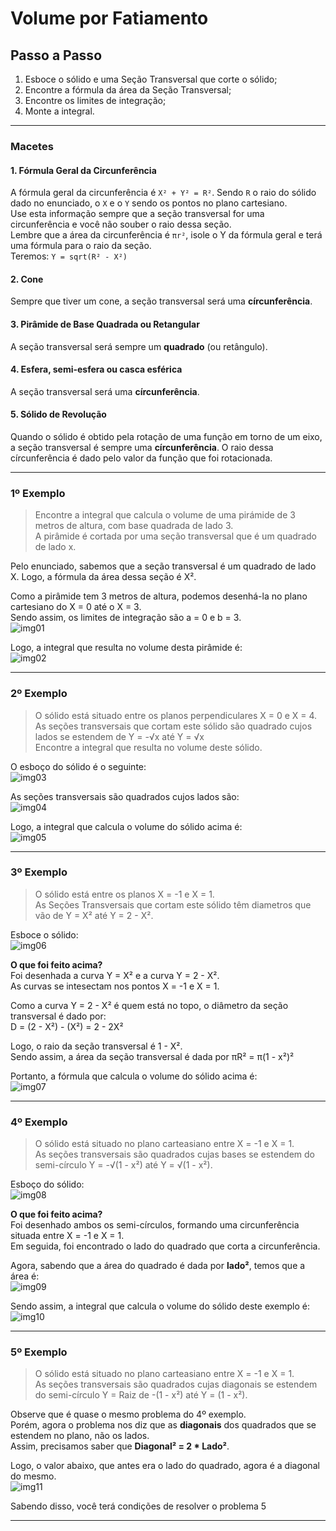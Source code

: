 # Volume por Fatiamento

## Passo a Passo
1. Esboce o sólido e uma Seção Transversal que corte o sólido;
2. Encontre a fórmula da área da Seção Transversal;
3. Encontre os limites de integração;
4. Monte a integral.

---
### Macetes
#### 1. Fórmula Geral da Circunferência
A fórmula geral da circunferência é `X² + Y² = R²`. Sendo `R` o raio do sólido dado no enunciado, o `X` e o `Y` sendo os pontos no plano cartesiano.<br>
Use esta informação sempre que a seção transversal for uma circunferência e você não souber o raio dessa seção.<br>
Lembre que a área da circunferência é `πr²`, isole o Y da fórmula geral e terá uma fórmula para o raio da seção.<br>
Teremos: `Y = sqrt(R² - X²)`<br>

#### 2. Cone
Sempre que tiver um cone, a seção transversal será uma **círcunferência**. 

#### 3. Pirâmide de Base Quadrada ou Retangular
A seção transversal será sempre um **quadrado** (ou retângulo).

#### 4. Esfera, semi-esfera ou casca esférica
A seção transversal será uma **círcunferência**.

#### 5. Sólido de Revolução
Quando o sólido é obtido pela rotação de uma função em torno de um eixo, a seção transversal é sempre uma **círcunferência**. O raio dessa círcunferência é dado pelo valor da função que foi rotacionada.

---
### 1º Exemplo
> Encontre a integral que calcula o volume de uma pirámide de 3 metros de altura, com base quadrada de lado 3.<br>
> A pirâmide é cortada por uma seção transversal que é um quadrado de lado x.

Pelo enunciado, sabemos que a seção transversal é um quadrado de lado X. Logo, a fórmula da área dessa seção é X².<br>

Como a pirâmide tem 3 metros de altura, podemos desenhá-la no plano cartesiano do X = 0 até o X = 3.<br>
Sendo assim, os limites de integração são a = 0 e b = 3.<br>
![img01](https://github.com/joao-pedro-angelo/AventurasPi/blob/main/imgs/220801.png)


Logo, a integral que resulta no volume desta pirâmide é:<br>
![img02](https://github.com/joao-pedro-angelo/AventurasPi/blob/main/imgs/220802.png)

---
### 2º Exemplo
> O sólido está situado entre os planos perpendiculares X = 0 e X = 4.<br>
> As seções transversais que cortam este sólido são quadrado cujos lados se estendem de Y = -√x até Y = √x<br>
> Encontre a integral que resulta no volume deste sólido.

O esboço do sólido é o seguinte:<br>
![img03](https://github.com/joao-pedro-angelo/AventurasPi/blob/main/imgs/220803.png)

As seções transversais são quadrados cujos lados são:<br>
![img04](https://github.com/joao-pedro-angelo/AventurasPi/blob/main/imgs/230801.jpg)

Logo, a integral que calcula o volume do sólido acima é:<br>
![img05](https://github.com/joao-pedro-angelo/AventurasPi/blob/main/imgs/000.png)

---
### 3º Exemplo
> O sólido está entre os planos X = -1 e X = 1.<br>
> As Seções Transversais que cortam este sólido têm diametros que vão de Y = X² até Y = 2 - X².

Esboce o sólido: <br>
![img06](https://github.com/joao-pedro-angelo/AventurasPi/blob/main/imgs/220804.png)

**O que foi feito acima?**<br>
Foi desenhada a curva Y = X² e a curva Y = 2 - X².<br>
As curvas se intesectam nos pontos X = -1 e X = 1.<br>

Como a curva Y = 2 - X² é quem está no topo, o diâmetro da seção transversal é dado por:<br>
D = (2 - X²) - (X²) = 2 - 2X²<br>

Logo, o raio da seção transversal é 1 - X².<br>
Sendo assim, a área da seção transversal é dada por πR² = π(1 - x²)²<br>

Portanto, a fórmula que calcula o volume do sólido acima é:<br>
![img07](https://github.com/joao-pedro-angelo/AventurasPi/blob/main/imgs/230805.png)

---
### 4º Exemplo
> O sólido está situado no plano carteasiano entre X = -1 e X = 1.<br>
> As seções transversais são quadrados cujas bases se estendem do semi-círculo Y = -√(1 - x²) até Y = √(1 - x²).<br>

Esboço do sólido: <br>
![img08](https://github.com/joao-pedro-angelo/AventurasPi/blob/main/imgs/220805.png)

**O que foi feito acima?**<br>
Foi desenhado ambos os semi-círculos, formando uma circunferência situada entre X = -1 e X = 1.<br>
Em seguida, foi encontrado o lado do quadrado que corta a circunferência.<br>

Agora, sabendo que a área do quadrado é dada por **lado²**, temos que a área é:<br>
![img09](https://github.com/joao-pedro-angelo/AventurasPi/blob/main/imgs/230803.jpg)

Sendo assim, a integral que calcula o volume do sólido deste exemplo é:<br>
![img10](https://github.com/joao-pedro-angelo/AventurasPi/blob/main/imgs/230806.png)

---
### 5º Exemplo
> O sólido está situado no plano carteasiano entre X = -1 e X = 1.<br>
> As seções transversais são quadrados cujas diagonais se estendem do semi-círculo Y = Raiz de -(1 - x²) até Y = (1 - x²).<br>

Observe que é quase o mesmo problema do 4º exemplo.<br>
Porém, agora o problema nos diz que as **diagonais** dos quadrados que se estendem no plano, não os lados.<br>
Assim, precisamos saber que **Diagonal² = 2 * Lado²**.

Logo, o valor abaixo, que antes era o lado do quadrado, agora é a diagonal do mesmo.<br>
![img11](https://github.com/joao-pedro-angelo/AventurasPi/blob/main/imgs/230802.jpg)

Sabendo disso, você terá condições de resolver o problema 5

---
